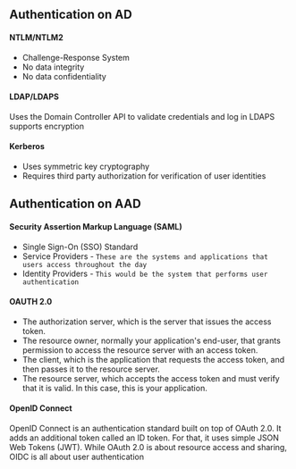 ## Authentication on AD

#### NTLM/NTLM2
- Challenge-Response System
- No data integrity
- No data confidentiality


#### LDAP/LDAPS
Uses the Domain Controller API to validate credentials and log in
LDAPS supports encryption


#### Kerberos
- Uses symmetric key cryptography
- Requires third party authorization for verification of user identities


## Authentication on AAD

#### Security Assertion Markup Language (SAML)
- Single Sign-On (SSO) Standard
- Service Providers - `These are the systems and applications that users access throughout the day`
- Identity Providers - `This would be the system that performs user authentication`

#### OAUTH 2.0
-   The authorization server, which is the server that issues the access token.  
-   The resource owner, normally your application's end-user, that grants permission to access the resource server with an access token.
-   The client, which is the application that requests the access token, and then passes it to the resource server.
-   The resource server, which accepts the access token and must verify that it is valid. In this case, this is your application.

#### OpenID Connect
OpenID Connect is an authentication standard built on top of OAuth 2.0. It adds an additional token called an ID token.
For that, it uses simple JSON Web Tokens (JWT). While OAuth 2.0 is about resource access and sharing, OIDC is all about user authentication
